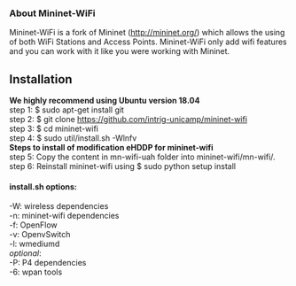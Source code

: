 ### About Mininet-WiFi
Mininet-WiFi is a fork of Mininet (http://mininet.org/) which allows the using of both WiFi Stations and Access Points. 
Mininet-WiFi only add wifi features and you can work with it like you were working with Mininet.   

## Installation  
**We highly recommend using Ubuntu version 18.04**  
step 1: $ sudo apt-get install git  
step 2: $ git clone https://github.com/intrig-unicamp/mininet-wifi  
step 3: $ cd mininet-wifi  
step 4: $ sudo util/install.sh -Wlnfv  
**Steps to install of modification eHDDP for mininet-wifi**  
step 5: Copy the content in mn-wifi-uah folder into mininet-wifi/mn-wifi/.  
step 6: Reinstall mininet-wifi using $ sudo python setup install  

#### install.sh options:   
-W: wireless dependencies   
-n: mininet-wifi dependencies    
-f: OpenFlow   
-v: OpenvSwitch   
-l: wmediumd   
_optional_:  
-P: P4 dependencies    
-6: wpan tools  


